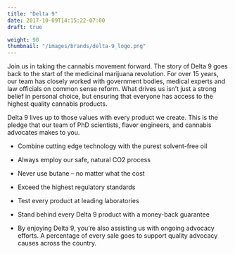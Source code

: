 ```yaml
---
title: "Delta 9"
date: 2017-10-09T14:15:22-07:00
draft: true

weight: 90
thumbnail: "/images/brands/delta-9_logo.png"
---
```


Join us in taking the cannabis movement forward. The story of Delta 9 goes back to the start of the medicinal marijuana revolution. For over 15 years, our team has closely worked with government bodies, medical experts and law officials on common sense reform. What drives us isn’t just a strong belief in personal choice, but ensuring that everyone has access to the highest quality cannabis products.

Delta 9 lives up to those values with every product we create. This is the pledge that our team of PhD scientists, flavor engineers, and cannabis advocates makes to you.

- Combine cutting edge technology with the purest solvent-free oil

- Always employ our safe, natural CO2 process

- Never use butane – no matter what the cost

- Exceed the highest regulatory standards

- Test every product at leading laboratories

- Stand behind every Delta 9 product with a money-back guarantee

- By enjoying Delta 9, you’re also assisting us with ongoing advocacy efforts. A percentage of every sale goes to support quality advocacy causes across the country.
